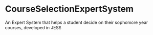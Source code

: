 # CourseSelectionExpertSystem
An Expert System that helps a student decide on their sophomore year courses, developed in JESS
